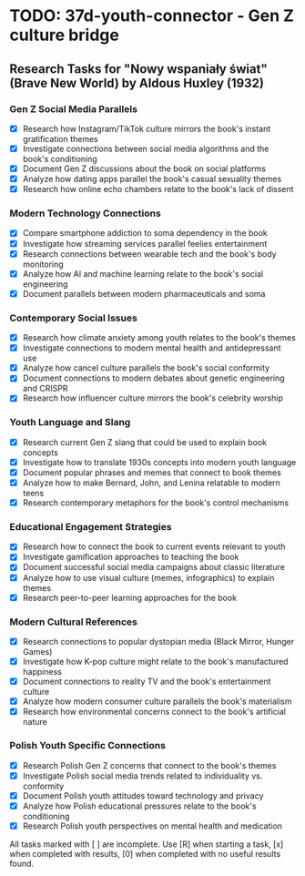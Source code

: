 # TODO: 37d-youth-connector - Gen Z culture bridge

## Research Tasks for "Nowy wspaniały świat" (Brave New World) by Aldous Huxley (1932)

### Gen Z Social Media Parallels
- [x] Research how Instagram/TikTok culture mirrors the book's instant gratification themes
- [x] Investigate connections between social media algorithms and the book's conditioning
- [x] Document Gen Z discussions about the book on social platforms
- [x] Analyze how dating apps parallel the book's casual sexuality themes
- [x] Research how online echo chambers relate to the book's lack of dissent

### Modern Technology Connections
- [x] Compare smartphone addiction to soma dependency in the book
- [x] Investigate how streaming services parallel feelies entertainment
- [x] Research connections between wearable tech and the book's body monitoring
- [x] Analyze how AI and machine learning relate to the book's social engineering
- [x] Document parallels between modern pharmaceuticals and soma

### Contemporary Social Issues
- [x] Research how climate anxiety among youth relates to the book's themes
- [x] Investigate connections to modern mental health and antidepressant use
- [x] Analyze how cancel culture parallels the book's social conformity
- [x] Document connections to modern debates about genetic engineering and CRISPR
- [x] Research how influencer culture mirrors the book's celebrity worship

### Youth Language and Slang
- [x] Research current Gen Z slang that could be used to explain book concepts
- [x] Investigate how to translate 1930s concepts into modern youth language
- [x] Document popular phrases and memes that connect to book themes
- [x] Analyze how to make Bernard, John, and Lenina relatable to modern teens
- [x] Research contemporary metaphors for the book's control mechanisms

### Educational Engagement Strategies
- [x] Research how to connect the book to current events relevant to youth
- [x] Investigate gamification approaches to teaching the book
- [x] Document successful social media campaigns about classic literature
- [x] Analyze how to use visual culture (memes, infographics) to explain themes
- [x] Research peer-to-peer learning approaches for the book

### Modern Cultural References
- [x] Research connections to popular dystopian media (Black Mirror, Hunger Games)
- [x] Investigate how K-pop culture might relate to the book's manufactured happiness
- [x] Document connections to reality TV and the book's entertainment culture
- [x] Analyze how modern consumer culture parallels the book's materialism
- [x] Research how environmental concerns connect to the book's artificial nature

### Polish Youth Specific Connections
- [x] Research Polish Gen Z concerns that connect to the book's themes
- [x] Investigate Polish social media trends related to individuality vs. conformity
- [x] Document Polish youth attitudes toward technology and privacy
- [x] Analyze how Polish educational pressures relate to the book's conditioning
- [x] Research Polish youth perspectives on mental health and medication

All tasks marked with [ ] are incomplete. Use [R] when starting a task, [x] when completed with results, [0] when completed with no useful results found.
